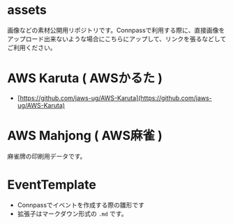 # assets

画像などの素材公開用リポジトリです。Connpassで利用する際に、直接画像をアップロード出来ないような場合にこちらにアップして、リンクを張るなどしてご利用ください。

# AWS Karuta ( AWSかるた )

* [https://github.com/jaws-ug/AWS-Karuta](https://github.com/jaws-ug/AWS-Karuta)

# AWS Mahjong ( AWS麻雀 )

麻雀牌の印刷用データです。

# EventTemplate

* Connpassでイベントを作成する際の雛形です
* 拡張子はマークダウン形式の `.md` です。
